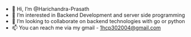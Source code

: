- 👋 Hi, I’m @Harichandra-Prasath
- 👀 I’m interested in Backend Development and server side programming
- 💞️ I’m looking to collaborate on backend technologies with go or python
- 📫 You can reach me via my gmail - 1hcp302004@gmail.com

<!---
Harichandra-Prasath/Harichandra-Prasath is a ✨ special ✨ repository because its `README.md` (this file) appears on your GitHub profile.
You can click the Preview link to take a look at your changes.
--->
